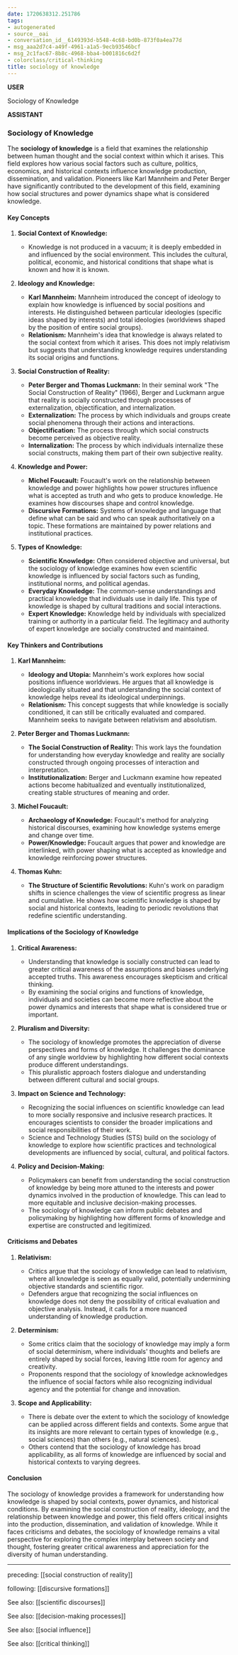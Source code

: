 ```yaml
---
date: 1720638312.251786
tags:
- autogenerated
- source__oai
- conversation_id__6149393d-b548-4c68-bd0b-873f0a4ea77d
- msg_aaa2d7c4-a49f-4961-a1a5-9ecb93546bcf
- msg_2c1fac67-8b8c-4968-bba4-b001816c6d2f
- colorclass/critical-thinking
title: sociology of knowledge
---
```


**USER**

Sociology of Knowledge


**ASSISTANT**

### Sociology of Knowledge

The **sociology of knowledge** is a field that examines the relationship between human thought and the social context within which it arises. This field explores how various social factors such as culture, politics, economics, and historical contexts influence knowledge production, dissemination, and validation. Pioneers like Karl Mannheim and Peter Berger have significantly contributed to the development of this field, examining how social structures and power dynamics shape what is considered knowledge.

#### Key Concepts

1. **Social Context of Knowledge:**
   - Knowledge is not produced in a vacuum; it is deeply embedded in and influenced by the social environment. This includes the cultural, political, economic, and historical conditions that shape what is known and how it is known.

2. **Ideology and Knowledge:**
   - **Karl Mannheim:** Mannheim introduced the concept of ideology to explain how knowledge is influenced by social positions and interests. He distinguished between particular ideologies (specific ideas shaped by interests) and total ideologies (worldviews shaped by the position of entire social groups).
   - **Relationism:** Mannheim's idea that knowledge is always related to the social context from which it arises. This does not imply relativism but suggests that understanding knowledge requires understanding its social origins and functions.

3. **Social Construction of Reality:**
   - **Peter Berger and Thomas Luckmann:** In their seminal work "The Social Construction of Reality" (1966), Berger and Luckmann argue that reality is socially constructed through processes of externalization, objectification, and internalization.
   - **Externalization:** The process by which individuals and groups create social phenomena through their actions and interactions.
   - **Objectification:** The process through which social constructs become perceived as objective reality.
   - **Internalization:** The process by which individuals internalize these social constructs, making them part of their own subjective reality.

4. **Knowledge and Power:**
   - **Michel Foucault:** Foucault's work on the relationship between knowledge and power highlights how power structures influence what is accepted as truth and who gets to produce knowledge. He examines how discourses shape and control knowledge.
   - **Discursive Formations:** Systems of knowledge and language that define what can be said and who can speak authoritatively on a topic. These formations are maintained by power relations and institutional practices.

5. **Types of Knowledge:**
   - **Scientific Knowledge:** Often considered objective and universal, but the sociology of knowledge examines how even scientific knowledge is influenced by social factors such as funding, institutional norms, and political agendas.
   - **Everyday Knowledge:** The common-sense understandings and practical knowledge that individuals use in daily life. This type of knowledge is shaped by cultural traditions and social interactions.
   - **Expert Knowledge:** Knowledge held by individuals with specialized training or authority in a particular field. The legitimacy and authority of expert knowledge are socially constructed and maintained.

#### Key Thinkers and Contributions

1. **Karl Mannheim:**
   - **Ideology and Utopia:** Mannheim's work explores how social positions influence worldviews. He argues that all knowledge is ideologically situated and that understanding the social context of knowledge helps reveal its ideological underpinnings.
   - **Relationism:** This concept suggests that while knowledge is socially conditioned, it can still be critically evaluated and compared. Mannheim seeks to navigate between relativism and absolutism.

2. **Peter Berger and Thomas Luckmann:**
   - **The Social Construction of Reality:** This work lays the foundation for understanding how everyday knowledge and reality are socially constructed through ongoing processes of interaction and interpretation.
   - **Institutionalization:** Berger and Luckmann examine how repeated actions become habitualized and eventually institutionalized, creating stable structures of meaning and order.

3. **Michel Foucault:**
   - **Archaeology of Knowledge:** Foucault's method for analyzing historical discourses, examining how knowledge systems emerge and change over time.
   - **Power/Knowledge:** Foucault argues that power and knowledge are interlinked, with power shaping what is accepted as knowledge and knowledge reinforcing power structures.

4. **Thomas Kuhn:**
   - **The Structure of Scientific Revolutions:** Kuhn's work on paradigm shifts in science challenges the view of scientific progress as linear and cumulative. He shows how scientific knowledge is shaped by social and historical contexts, leading to periodic revolutions that redefine scientific understanding.

#### Implications of the Sociology of Knowledge

1. **Critical Awareness:**
   - Understanding that knowledge is socially constructed can lead to greater critical awareness of the assumptions and biases underlying accepted truths. This awareness encourages skepticism and critical thinking.
   - By examining the social origins and functions of knowledge, individuals and societies can become more reflective about the power dynamics and interests that shape what is considered true or important.

2. **Pluralism and Diversity:**
   - The sociology of knowledge promotes the appreciation of diverse perspectives and forms of knowledge. It challenges the dominance of any single worldview by highlighting how different social contexts produce different understandings.
   - This pluralistic approach fosters dialogue and understanding between different cultural and social groups.

3. **Impact on Science and Technology:**
   - Recognizing the social influences on scientific knowledge can lead to more socially responsive and inclusive research practices. It encourages scientists to consider the broader implications and social responsibilities of their work.
   - Science and Technology Studies (STS) build on the sociology of knowledge to explore how scientific practices and technological developments are influenced by social, cultural, and political factors.

4. **Policy and Decision-Making:**
   - Policymakers can benefit from understanding the social construction of knowledge by being more attuned to the interests and power dynamics involved in the production of knowledge. This can lead to more equitable and inclusive decision-making processes.
   - The sociology of knowledge can inform public debates and policymaking by highlighting how different forms of knowledge and expertise are constructed and legitimized.

#### Criticisms and Debates

1. **Relativism:**
   - Critics argue that the sociology of knowledge can lead to relativism, where all knowledge is seen as equally valid, potentially undermining objective standards and scientific rigor.
   - Defenders argue that recognizing the social influences on knowledge does not deny the possibility of critical evaluation and objective analysis. Instead, it calls for a more nuanced understanding of knowledge production.

2. **Determinism:**
   - Some critics claim that the sociology of knowledge may imply a form of social determinism, where individuals' thoughts and beliefs are entirely shaped by social forces, leaving little room for agency and creativity.
   - Proponents respond that the sociology of knowledge acknowledges the influence of social factors while also recognizing individual agency and the potential for change and innovation.

3. **Scope and Applicability:**
   - There is debate over the extent to which the sociology of knowledge can be applied across different fields and contexts. Some argue that its insights are more relevant to certain types of knowledge (e.g., social sciences) than others (e.g., natural sciences).
   - Others contend that the sociology of knowledge has broad applicability, as all forms of knowledge are influenced by social and historical contexts to varying degrees.

#### Conclusion

The sociology of knowledge provides a framework for understanding how knowledge is shaped by social contexts, power dynamics, and historical conditions. By examining the social construction of reality, ideology, and the relationship between knowledge and power, this field offers critical insights into the production, dissemination, and validation of knowledge. While it faces criticisms and debates, the sociology of knowledge remains a vital perspective for exploring the complex interplay between society and thought, fostering greater critical awareness and appreciation for the diversity of human understanding.


---

preceding: [[social construction of reality]]  


following: [[discursive formations]]

See also: [[scientific discourses]]


See also: [[decision-making processes]]


See also: [[social influence]]


See also: [[critical thinking]]